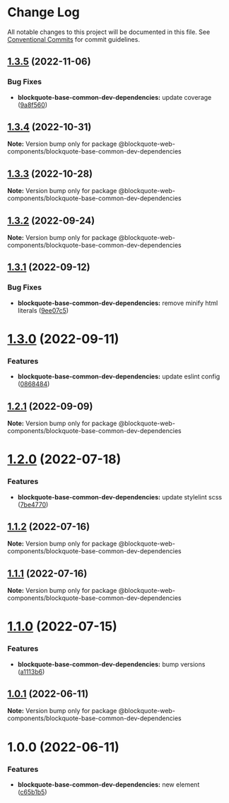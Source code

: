 # Change Log

All notable changes to this project will be documented in this file.
See [Conventional Commits](https://conventionalcommits.org) for commit guidelines.

## [1.3.5](https://github.com/oscarmarina/blockquote-web-components/compare/@blockquote-web-components/blockquote-base-common-dev-dependencies@1.3.4...@blockquote-web-components/blockquote-base-common-dev-dependencies@1.3.5) (2022-11-06)


### Bug Fixes

* **blockquote-base-common-dev-dependencies:** update coverage ([9a8f560](https://github.com/oscarmarina/blockquote-web-components/commit/9a8f5605c814cae604bff4be701c56e67cff4922))





## [1.3.4](https://github.com/oscarmarina/blockquote-web-components/compare/@blockquote-web-components/blockquote-base-common-dev-dependencies@1.3.3...@blockquote-web-components/blockquote-base-common-dev-dependencies@1.3.4) (2022-10-31)

**Note:** Version bump only for package @blockquote-web-components/blockquote-base-common-dev-dependencies





## [1.3.3](https://github.com/oscarmarina/blockquote-web-components/compare/@blockquote-web-components/blockquote-base-common-dev-dependencies@1.3.2...@blockquote-web-components/blockquote-base-common-dev-dependencies@1.3.3) (2022-10-28)

**Note:** Version bump only for package @blockquote-web-components/blockquote-base-common-dev-dependencies





## [1.3.2](https://github.com/oscarmarina/blockquote-web-components/compare/@blockquote-web-components/blockquote-base-common-dev-dependencies@1.3.1...@blockquote-web-components/blockquote-base-common-dev-dependencies@1.3.2) (2022-09-24)

**Note:** Version bump only for package @blockquote-web-components/blockquote-base-common-dev-dependencies





## [1.3.1](https://github.com/oscarmarina/blockquote-web-components/compare/@blockquote-web-components/blockquote-base-common-dev-dependencies@1.3.0...@blockquote-web-components/blockquote-base-common-dev-dependencies@1.3.1) (2022-09-12)


### Bug Fixes

* **blockquote-base-common-dev-dependencies:** remove minify html literals ([9ee07c5](https://github.com/oscarmarina/blockquote-web-components/commit/9ee07c58db836c298b9e874f670eac0983de7bbc))





# [1.3.0](https://github.com/oscarmarina/blockquote-web-components/compare/@blockquote-web-components/blockquote-base-common-dev-dependencies@1.2.1...@blockquote-web-components/blockquote-base-common-dev-dependencies@1.3.0) (2022-09-11)


### Features

* **blockquote-base-common-dev-dependencies:** update eslint config ([0868484](https://github.com/oscarmarina/blockquote-web-components/commit/08684842387c7b455fecb37281df5d6405b9b061))





## [1.2.1](https://github.com/oscarmarina/blockquote-web-components/compare/@blockquote-web-components/blockquote-base-common-dev-dependencies@1.2.0...@blockquote-web-components/blockquote-base-common-dev-dependencies@1.2.1) (2022-09-09)

**Note:** Version bump only for package @blockquote-web-components/blockquote-base-common-dev-dependencies





# [1.2.0](https://github.com/oscarmarina/blockquote-web-components/compare/@blockquote-web-components/blockquote-base-common-dev-dependencies@1.1.2...@blockquote-web-components/blockquote-base-common-dev-dependencies@1.2.0) (2022-07-18)


### Features

* **blockquote-base-common-dev-dependencies:** update stylelint scss ([7be4770](https://github.com/oscarmarina/blockquote-web-components/commit/7be4770d304460812425191429bd51ec5f241a58))





## [1.1.2](https://github.com/oscarmarina/blockquote-web-components/compare/@blockquote-web-components/blockquote-base-common-dev-dependencies@1.1.1...@blockquote-web-components/blockquote-base-common-dev-dependencies@1.1.2) (2022-07-16)

**Note:** Version bump only for package @blockquote-web-components/blockquote-base-common-dev-dependencies





## [1.1.1](https://github.com/oscarmarina/blockquote-web-components/compare/@blockquote-web-components/blockquote-base-common-dev-dependencies@1.1.0...@blockquote-web-components/blockquote-base-common-dev-dependencies@1.1.1) (2022-07-16)

**Note:** Version bump only for package @blockquote-web-components/blockquote-base-common-dev-dependencies





# [1.1.0](https://github.com/oscarmarina/blockquote-web-components/compare/@blockquote-web-components/blockquote-base-common-dev-dependencies@1.0.1...@blockquote-web-components/blockquote-base-common-dev-dependencies@1.1.0) (2022-07-15)


### Features

* **blockquote-base-common-dev-dependencies:** bump versions ([a1113b6](https://github.com/oscarmarina/blockquote-web-components/commit/a1113b6138ffeaaf63f43d3d6a286c4b4d6193cf))





## [1.0.1](https://github.com/oscarmarina/blockquote-web-components/compare/@blockquote-web-components/blockquote-base-common-dev-dependencies@1.0.0...@blockquote-web-components/blockquote-base-common-dev-dependencies@1.0.1) (2022-06-11)

**Note:** Version bump only for package @blockquote-web-components/blockquote-base-common-dev-dependencies





# 1.0.0 (2022-06-11)


### Features

* **blockquote-base-common-dev-dependencies:** new element ([c65b1b5](https://github.com/oscarmarina/blockquote-web-components/commit/c65b1b58f0e79963d8878a52b61b980eef622945))

